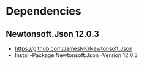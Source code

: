 # Dependencies 

## Newtonsoft.Json 12.0.3

- https://github.com/JamesNK/Newtonsoft.Json
- Install-Package Newtonsoft.Json -Version 12.0.3
